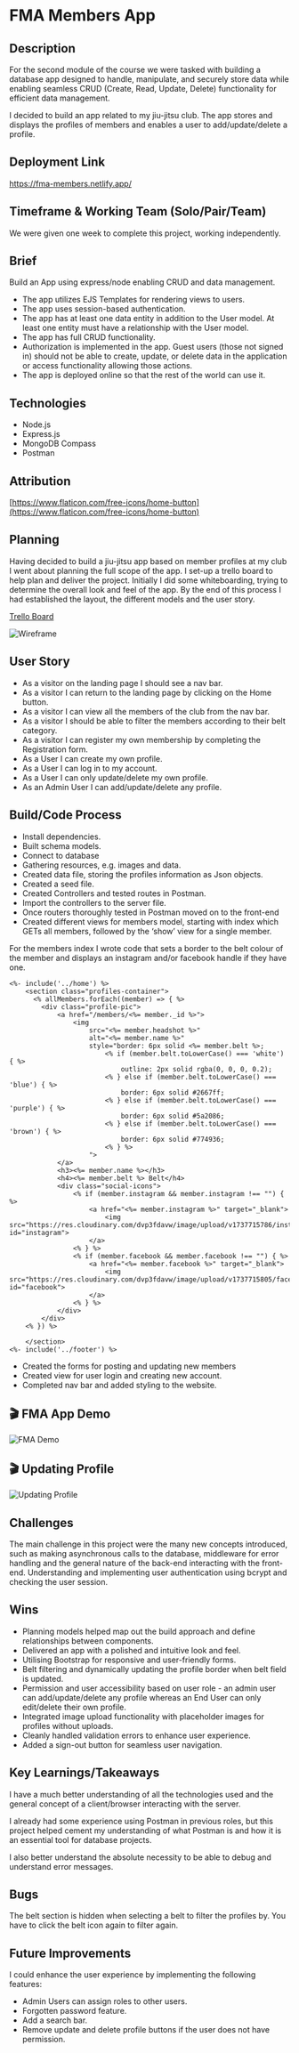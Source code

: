 # FMA Members App

## **Description**

For the second module of the course we were tasked with building a database app designed to handle, manipulate, and securely store data while enabling seamless CRUD (Create, Read, Update, Delete) functionality for efficient data management.

I decided to build an app related to my jiu-jitsu club. The app stores and displays the profiles of members and enables a user to add/update/delete a profile. 

## **Deployment Link**

https://fma-members.netlify.app/

## **Timeframe & Working Team (Solo/Pair/Team)**

We were given one week to complete this project, working independently.

## **Brief**

Build an App using express/node enabling CRUD and data management.

* The app utilizes EJS Templates for rendering views to users.  
* The app uses session-based authentication.  
* The app has at least one data entity in addition to the User model. At least one entity must have a relationship with the User model.  
* The app has full CRUD functionality.  
* Authorization is implemented in the app. Guest users (those not signed in) should not be able to create, update, or delete data in the application or access functionality allowing those actions.  
* The app is deployed online so that the rest of the world can use it.

## **Technologies**

* Node.js  
* Express.js  
* MongoDB Compass  
* Postman

## **Attribution**

[https://www.flaticon.com/free-icons/home-button](https://www.flaticon.com/free-icons/home-button)

## **Planning**

Having decided to build a jiu-jitsu app based on member profiles at my club I went about planning the full scope of the app. I set-up a trello board to help plan and deliver the project. Initially I did some whiteboarding, trying to determine the overall look and feel of the app. By the end of this process I had established the layout, the different models and the user story.

[Trello Board](https://trello.com/b/WWhKGKHI/jiu-jitsu-app)

<img src="public/images/FMA_Wireframe.png" alt="Wireframe"/>

## **User Story**

* As a visitor on the landing page I should see a nav bar.  
* As a visitor I can return to the landing page by clicking on the Home button.  
* As a visitor I can view all the members of the club from the nav bar.  
* As a visitor I should be able to filter the members according to their belt category.  
* As a visitor I can register my own membership by completing the Registration form.  
* As a User I can create my own profile.  
* As a User I can log in to my account.  
* As a User I can only update/delete my own profile.  
* As an Admin User I can add/update/delete any profile.

## **Build/Code Process**

* Install dependencies.  
* Built schema models.  
* Connect to database  
* Gathering resources, e.g. images and data.  
* Created data file, storing the profiles information as Json objects.  
* Created a seed file.  
* Created Controllers and tested routes in Postman.  
* Import the controllers to the server file.  
* Once routers thoroughly tested in Postman moved on to the front-end  
* Created different views for members model, starting with index which GETs all members, followed by the ‘show’ view for a single member. 

For the members index I wrote code that sets a border to the belt colour of the member and displays an instagram and/or facebook handle if they have one.

```
<%- include('../home') %>
    <section class="profiles-container">
      <% allMembers.forEach((member) => { %>
        <div class="profile-pic">
            <a href="/members/<%= member._id %>">
                <img 
                    src="<%= member.headshot %>" 
                    alt="<%= member.name %>" 
                    style="border: 6px solid <%= member.belt %>;
                        <% if (member.belt.toLowerCase() === 'white') { %>
                            outline: 2px solid rgba(0, 0, 0, 0.2);
                        <% } else if (member.belt.toLowerCase() === 'blue') { %>
                            border: 6px solid #2667ff;
                        <% } else if (member.belt.toLowerCase() === 'purple') { %>
                            border: 6px solid #5a2086;
                        <% } else if (member.belt.toLowerCase() === 'brown') { %>
                            border: 6px solid #774936;
                        <% } %>
                    ">
            </a>
            <h3><%= member.name %></h3>
            <h4><%= member.belt %> Belt</h4>
            <div class="social-icons">
                <% if (member.instagram && member.instagram !== "") { %>
                    <a href="<%= member.instagram %>" target="_blank">
                        <img src="https://res.cloudinary.com/dvp3fdavw/image/upload/v1737715786/instagram_akkmht.png" id="instagram">
                    </a>
                <% } %>
                <% if (member.facebook && member.facebook !== "") { %>
                    <a href="<%= member.facebook %>" target="_blank">
                        <img src="https://res.cloudinary.com/dvp3fdavw/image/upload/v1737715805/facebook_urjig6.png" id="facebook">
                    </a>
                <% } %>
            </div>
        </div>
    <% }) %>
    
    </section>
<%- include('../footer') %>
```
* Created the forms for posting and updating new members  
* Created view for user login and creating new account.  
* Completed nav bar and added styling to the website.

## 🎬 FMA App Demo

![FMA Demo](public/images/FMA-Demo.gif)

## 🎬 Updating Profile

![Updating Profile](public/images/FMA-Updating-Profile.gif)

## **Challenges**

The main challenge in this project were the many new concepts introduced, such as making asynchronous calls to the database, middleware for error handling and the general nature of the back-end interacting with the front-end. Understanding and implementing user authentication using bcrypt and checking the user session.

## **Wins**

* Planning models helped map out the build approach and define relationships between components.  
* Delivered an app with a polished and intuitive look and feel.  
* Utilising Bootstrap for responsive and user-friendly forms.
* Belt filtering and dynamically updating the profile border when belt field is updated.
* Permission and user accessibility based on user role \- an admin user can add/update/delete any profile whereas an End User can only edit/delete their own profile.  
* Integrated image upload functionality with placeholder images for profiles without uploads. 
* Cleanly handled validation errors to enhance user experience.
* Added a sign-out button for seamless user navigation.

## **Key Learnings/Takeaways**

I have a much better understanding of all the technologies used and the general concept of a client/browser interacting with the server. 

I already had some experience using Postman in previous roles, but this project helped cement my understanding of what Postman is and how it is an essential tool for database projects.

I also better understand the absolute necessity to be able to debug and understand error messages.

## **Bugs**

The belt section is hidden when selecting a belt to filter the profiles by. You have to click the belt icon again to filter again.

## **Future Improvements**

I could enhance the user experience by implementing the following features:

* Admin Users can assign roles to other users.  
* Forgotten password feature.  
* Add a search bar.  
* Remove update and delete profile buttons if the user does not have permission.
